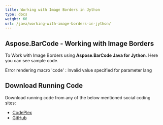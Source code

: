 ```yaml
---
title: Working with Image Borders in Jython
type: docs
weight: 60
url: /java/working-with-image-borders-in-jython/
---
```


## **Aspose.BarCode - Working with Image Borders**
To Work with Image Borders using **Aspose.BarCode Java for Jython**. Here you can see sample code.

Error rendering macro 'code' : Invalid value specified for parameter lang
## **Download Running Code**
Download running code from any of the below mentioned social coding sites:

- [CodePlex](https://asposebarcodejavajython.codeplex.com/releases/view/621083)
- [GitHub](https://github.com/aspose-barcode/Aspose.BarCode-for-Java/releases/tag/Aspose.Barcode_Java_for_Jython-v1.0)
